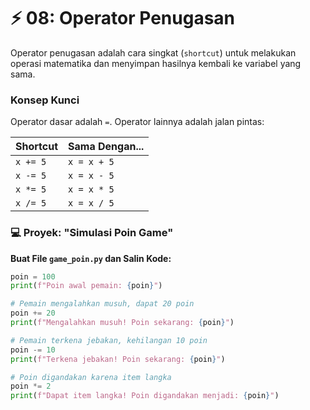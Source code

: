 # ⚡ 08: Operator Penugasan

Operator penugasan adalah cara singkat (`shortcut`) untuk melakukan operasi matematika dan menyimpan hasilnya kembali ke variabel yang sama.

### Konsep Kunci

Operator dasar adalah `=`. Operator lainnya adalah jalan pintas:

| Shortcut | Sama Dengan... |
| :------- | :------------- |
| `x += 5` | `x = x + 5`    |
| `x -= 5` | `x = x - 5`    |
| `x *= 5` | `x = x * 5`    |
| `x /= 5` | `x = x / 5`    |

### 💻 Proyek: "Simulasi Poin Game"

**Buat File `game_poin.py` dan Salin Kode:**

```python
poin = 100
print(f"Poin awal pemain: {poin}")

# Pemain mengalahkan musuh, dapat 20 poin
poin += 20
print(f"Mengalahkan musuh! Poin sekarang: {poin}")

# Pemain terkena jebakan, kehilangan 10 poin
poin -= 10
print(f"Terkena jebakan! Poin sekarang: {poin}")

# Poin digandakan karena item langka
poin *= 2
print(f"Dapat item langka! Poin digandakan menjadi: {poin}")
```
